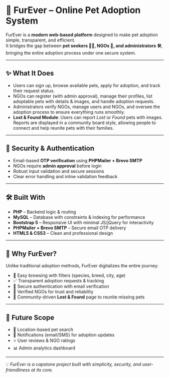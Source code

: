 # 🐾 FurEver – Online Pet Adoption System

FurEver is a **modern web-based platform** designed to make pet adoption simple, transparent, and efficient.  
It bridges the gap between **pet seekers 🐶🐱, NGOs 🏢, and administrators 🛠️**, bringing the entire adoption process under one secure system.

---

## ✨ What It Does
- Users can sign up, browse available pets, apply for adoption, and track their request status.  
- NGOs can register (with admin approval), manage their profiles, list adoptable pets with details & images, and handle adoption requests.  
- Administrators verify NGOs, manage users and NGOs, and oversee the adoption process to ensure everything runs smoothly.  
- **Lost & Found Module**: Users can report *Lost* or *Found* pets with images. Reports are displayed in a community board style, allowing people to connect and help reunite pets with their families.  

---

## 🔐 Security & Authentication
- Email-based **OTP verification** using **PHPMailer + Brevo SMTP**  
- NGOs require **admin approval** before login  
- Robust input validation and secure sessions  
- Clear error handling and inline validation feedback  

---

## 🛠️ Built With
- **PHP** – Backend logic & routing  
- **MySQL** – Database with constraints & indexing for performance  
- **Bootstrap 5** – Responsive UI with minimal JS/jQuery for interactivity  
- **PHPMailer + Brevo SMTP** – Secure email OTP delivery  
- **HTML5 & CSS3** – Clean and professional design  

---

## 🎯 Why FurEver?
Unlike traditional adoption methods, FurEver digitalizes the entire journey:  
- 🐾 Easy browsing with filters (species, breed, city, age)  
- ✅ Transparent adoption requests & tracking  
- 🔐 Secure authentication with email verification  
- 🏢 Verified NGOs for trust and reliability  
- 📌 Community-driven **Lost & Found** page to reunite missing pets  

---

## 🚀 Future Scope
- 📍 Location-based pet search  
- 📩 Notifications (email/SMS) for adoption updates  
- ⭐ User reviews & NGO ratings  
- 📊 Admin analytics dashboard  

---

💡 *FurEver is a capstone project built with simplicity, security, and user-friendliness at its core.*
